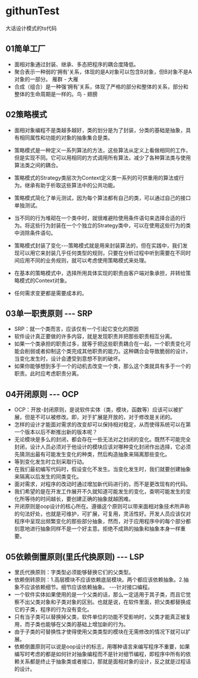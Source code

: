 # githunTest
大话设计模式的ts代码

## 01简单工厂
- 面相对象通过封装、继承、多态把程序的耦合度降低。
- 聚合表示一种弱的‘拥有’关系，体现的是A对象可以包含B对象，但B对象不是A对象的一部分。 雁群 - 大雁
- 合成（组合）是一种强‘拥有’关系，体现了严格的部分和整体的关系，部分和整体的生命周期是一样的。鸟 - 翅膀

## 02策略模式
- 面相对象编程不是类越多越好，类的划分是为了封装，分类的基础是抽象，具有相同属性和功能的对象的抽象集合是类。

- 策略模式是一种定义一系列算法的方法，这些算法从定义上看做相同的工作，但是实现不同。它可以用相同的方式调用所有算法，减少了各种算法类与使用算法类之间的耦合。
- 策略模式的Strategy类层次为Context定义类一系列的可供重用的算法或行为。继承有助于析取这些算法中的公共功能。
- 策略模式简化了单元测试，因为每个算法都有自己的类，可以通过自己的接口单独测试。
- 当不同的行为堆砌在一个类中时，就很难避险使用条件语句来选择合适的行为。将这些行为封装在一个个独立的Strategy类中，可以在使用这些行为的类中消除条件语句。
- 策略模式封装了变化---策略模式就是用来封装算法的，但在实践中，我们发现可以用它来封装几乎任何类型的规则，只要在分析过程中听到需要在不同时间应用不同的业务规则，就可以考虑使用策略模式来处理。
- 在基本的策略模式中，选择所用具体实现的职责由客户端对象承担，并转给策略模式的Context对象。
- 任何需求变更都是需要成本的。

## 03单一职责原则 --- SRP
- SRP：就一个类而言，应该仅有一个引起它变化的原因
- 软件设计真正要做的许多内容，就是发现职责并把那些职责相互分离。
- 如果一个类承担的职责过多，就等于把这些职责耦合在一起，一个职责变化可能会削弱或者抑制这个类完成其他职责的能力。这种耦合会导致脆弱的设计，当变化发生时，设计会遭受到意想不到的破坏。
- 如果你能够想到多于一个的动机去改变一个类，那么这个类就具有多于一个的职责。此时应考虑职责分离。

## 04开闭原则 --- OCP
- OCP：开放-封闭原则，是说软件实体（类，模块，函数等）应该可以被扩展，但是不可以被修改。即，对于扩展是开放的，对于修改是关闭的。
- 怎样的设计才能面对需求的改变却可以保持相对稳定，从而使得系统可以在第一个版本以后不断推出新的版本呢？
- 无论模块是多么的封闭，都会存在一些无法对之封闭的变化。既然不可能完全封闭，设计人员必须对于他设计的模块应该对哪种变化封闭作出选择，它必须先猜测出最有可能发生变化的种类，然后构造抽象来隔离那些变化。
- 等到变化发生时立刻采取行动。
- 在我们最初编写代码时，假设变化不发生。当变化发生时，我们就要创建抽象来隔离以后发生的同类变化。
- 面对需求，对程序的改动时通过增加新代码进行的，而不是更改现有的代码。
- 我们希望的是在开发工作展开不久就知道可能发生的变化，查明可能发生的变化所等待的时间越长，要创建正确的抽象就越困难。
- 开闭原则是oop设计的核心所在。遵循这个原则可以带来面相对象技术所声称的句法好处，也就是可维护，可扩展，可复用，灵活性好。开发人员应该仅对程序中呈现出频繁变化的那些部分抽象，然而，对于应用程序中的每个部分都刻意地进行抽象同样不是一个好主意。拒绝不成熟的抽象和抽象本身一样重要。

## 05依赖倒置原则(里氏代换原则) --- LSP 
- 里氏代换原则：字类型必须能够替换它们的父类型。
- 依赖倒转原则：1.高层模块不应该依赖底层模块。两个都应该依赖抽象。2.抽象不应该依赖细节。细节应该依赖抽象。 ---针对接口编程。
- 一个软件实体如果使用的是一个父类的话，那么一定适用于其子类，而且它觉察不出父类对象和子类对象的区别。也就是说，在软件里面，把父类都替换成它的子类，程序的行为没有变化。
- 只有当子类可以替换掉父类，软件单位的功能不受影响时，父类才能真正被复用，而子类也能够在父类的基础上增加新的行为。
- 由于子类的可替换性才使得使用父类类型的模块在无需修改的情况下就可以扩展。
- 依赖倒置原则可以说是oop设计的标志，用哪种语言来编写程序不重要，如果编写时考虑的都是如何针对抽象编程而不是针对细节编程，即程序中所有的依赖关系都是终止于抽象类或者接口，那就是面相对象的设计，反之就是过程话的设计。